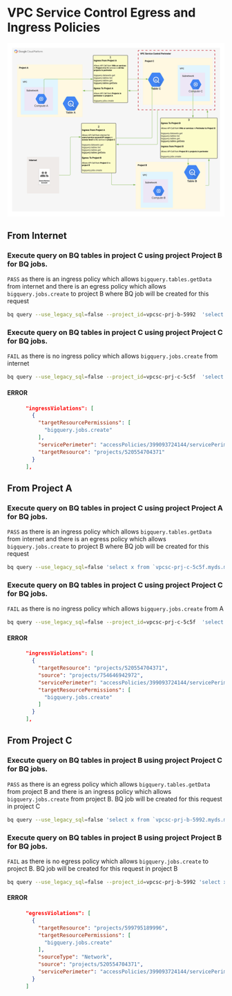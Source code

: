 # VPC Service Control Egress and Ingress Policies

  ![VPC Service Control GCS Ingress Egress](vpc-bq-ingress-edgress.png)

##  From Internet

###  Execute query on BQ tables in project C using project Project B for BQ jobs.
`PASS` as there is an ingress policy which allows `bigquery.tables.getData` from internet and there is an egress policy which allows `bigquery.jobs.create` to project B where BQ job will be created for this request 

```bash
bq query --use_legacy_sql=false --project_id=vpcsc-prj-b-5992  'select x from `vpcsc-prj-c-5c5f.myds.mytable`;'
```

###  Execute query on BQ tables in project C using project Project C for BQ jobs.
`FAIL` as there is no ingress policy which allows `bigquery.jobs.create` from internet

```bash
bq query --use_legacy_sql=false --project_id=vpcsc-prj-c-5c5f  'select x from `vpcsc-prj-c-5c5f.myds.mytable`;'
```
#### ERROR

```json
      "ingressViolations": [
        {
          "targetResourcePermissions": [
            "bigquery.jobs.create"
          ],
          "servicePerimeter": "accessPolicies/399093724144/servicePerimeters/sp_vpcsc_perimeter_c",
          "targetResource": "projects/520554704371"
        }
      ],
```



##  From Project A

###  Execute query on BQ tables in project C using project Project A for BQ jobs.
`PASS` as there is an ingress policy which allows `bigquery.tables.getData` from internet and there is an egress policy which allows `bigquery.jobs.create` to project B where BQ job will be created for this request 


```bash
bq query --use_legacy_sql=false 'select x from `vpcsc-prj-c-5c5f.myds.mytable`;'
```


###  Execute query on BQ tables in project C using project Project C for BQ jobs.
`FAIL` as there is no ingress policy which allows `bigquery.jobs.create` from A


```bash
bq query --use_legacy_sql=false --project_id=vpcsc-prj-c-5c5f  'select x from `vpcsc-prj-c-5c5f.myds.mytable`;'
```

#### ERROR

```json
      "ingressViolations": [
        {
          "targetResource": "projects/520554704371",
          "source": "projects/754646942972",
          "servicePerimeter": "accessPolicies/399093724144/servicePerimeters/sp_vpcsc_perimeter_c",
          "targetResourcePermissions": [
            "bigquery.jobs.create"
          ]
        }
      ],
```




##  From Project C

###  Execute query on BQ tables in project B using project Project C for BQ jobs.
`PASS` as there is an egress policy which allows `bigquery.tables.getData` from project B and there is an ingress policy which allows `bigquery.jobs.create` from project B. BQ job will be created for this request in project C 


```bash
bq query --use_legacy_sql=false 'select x from `vpcsc-prj-b-5992.myds.mytable`;'
```

###  Execute query on BQ tables in project B using project Project B for BQ jobs.

`FAIL` as there is no egress policy which allows `bigquery.jobs.create` to project B. BQ job will be created for this request in project B 


```bash
bq query --use_legacy_sql=false --project_id=vpcsc-prj-b-5992 'select x from `vpcsc-prj-b-5992.myds.mytable`;'
```


#### ERROR

```json
      "egressViolations": [
        {
          "targetResource": "projects/599795189996",
          "targetResourcePermissions": [
            "bigquery.jobs.create"
          ],
          "sourceType": "Network",
          "source": "projects/520554704371",
          "servicePerimeter": "accessPolicies/399093724144/servicePerimeters/sp_vpcsc_perimeter_c"
        }
      ]
```

